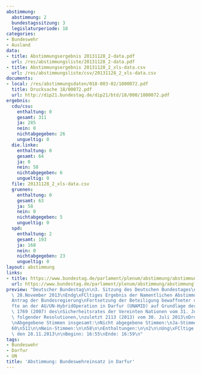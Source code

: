 ```yaml
---
abstimmung:
  abstimmung: 2
  bundestagssitzung: 3
  legislaturperiode: 18
categories:
- Bundeswehr
- Ausland
data:
- title: Abstimmungsergebnis 20131128_2-data.pdf
  url: /res/abstimmungsliste/20131128_2-data.pdf
- title: Abstimmungsergebnis 20131128_2_xls-data.csv
  url: /res/abstimmungsliste/csv/20131128_2_xls-data.csv
documents:
- local: /res/abstimmungsdaten/018-003-02/1800072.pdf
  title: Drucksache 18/00072.pdf
  url: http://dip21.bundestag.de/dip21/btd/18/000/1800072.pdf
ergebnis:
  cdu/csu:
    enthaltung: 0
    gesamt: 311
    ja: 285
    nein: 0
    nichtabgegeben: 26
    ungueltig: 0
  die.linke:
    enthaltung: 0
    gesamt: 64
    ja: 0
    nein: 58
    nichtabgegeben: 6
    ungueltig: 0
  file: 20131128_2_xls-data.csv
  gruenen:
    enthaltung: 0
    gesamt: 63
    ja: 58
    nein: 0
    nichtabgegeben: 5
    ungueltig: 0
  spd:
    enthaltung: 2
    gesamt: 193
    ja: 168
    nein: 0
    nichtabgegeben: 23
    ungueltig: 0
layout: abstimmung
links:
- title: https://www.bundestag.de/parlament/plenum/abstimmung/abstimmung?id=247
  url: https://www.bundestag.de/parlament/plenum/abstimmung/abstimmung?id=247
preview: "Deutscher Bundestag\n\n3. Sitzung des Deutschen Bundestages\nam Donnerstag,\
  \ 28.November 2013\nEndg\xFCltiges Ergebnis der Namentlichen Abstimmung Nr. 2\n\n\
  Antrag der Bundesregierung\nFortsetzung der Beteiligung bewaffneter deutscher Streitkr\xE4\
  fte an der AU/UN-HybridOperation in Darfur (UNAMID) auf Grundlage der Resolution\
  \ 1769 (2007) des\nSicherheitsrates der Vereinten Nationen vom 31. Juli 2007 und\
  \ folgender Resolutionen,\nzuletzt 2113 (2013) vom 30. Juli 2013\nDrucksache 18/72\n\
  \nAbgegebene Stimmen insgesamt:\nNicht abgegebene Stimmen:\nJa-Stimmen:\n\n571\n\
  60\n511\n\nNein-Stimmen:\n\n58\n\nEnthaltungen:\n\n2\n\nUng\xFCltige:\n\n0\n\nBerlin,\
  \ den 28.11.2013\n\nBeginn: 16:55\nEnde: 16:59\n"
tags:
- Bundeswehr
- Darfur
- UN
title: 'Abstimmung: Bundeswehreinsatz in Darfur'
---
```

